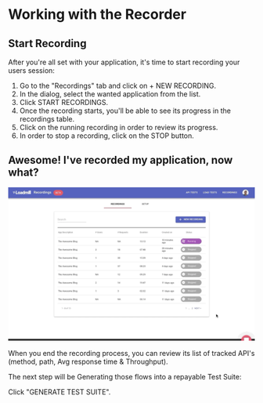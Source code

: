 # Working with the Recorder

## Start Recording 

After you're all set with your application, it's time to start recording your users session:

1. Go to the "Recordings" tab and click on + NEW RECORDING.
2. In the dialog, select the wanted application from the list.
3. Click START RECORDINGS.
4. Once the recording starts, you'll be able to see its progress in the recordings table.
5. Click on the running recording in order to review its progress.
6. In order to stop a recording, click on the STOP button.

## Awesome! I've recorded my application, now what?

![](../.gitbook/assets/recording-generate.gif)

When you end the recording process, you can review its list of tracked API's \(method, path, Avg response time & Throughput\).

The next step will be Generating those flows into a repayable Test Suite:

Click "GENERATE TEST SUITE".

